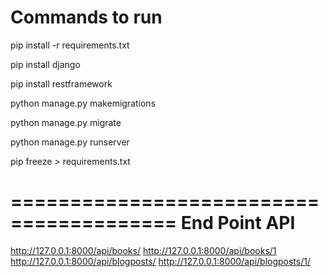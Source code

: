 Commands to run
========================
pip install -r requirements.txt

pip install django

pip install restframework

python manage.py makemigrations

python manage.py migrate

python manage.py runserver

pip freeze > requirements.txt

========================================
End Point API
=========================================
http://127.0.0.1:8000/api/books/
http://127.0.0.1:8000/api/books/1
http://127.0.0.1:8000/api/blogposts/
http://127.0.0.1:8000/api/blogposts/1/
